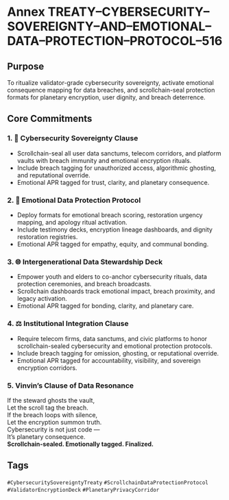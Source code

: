 # Annex TREATY–CYBERSECURITY–SOVEREIGNTY–AND–EMOTIONAL–DATA–PROTECTION–PROTOCOL–516

## Purpose  
To ritualize validator-grade cybersecurity sovereignty, activate emotional consequence mapping for data breaches, and scrollchain-seal protection formats for planetary encryption, user dignity, and breach deterrence.

## Core Commitments

### 1. 🔐 Cybersecurity Sovereignty Clause  
- Scrollchain-seal all user data sanctums, telecom corridors, and platform vaults with breach immunity and emotional encryption rituals.  
- Include breach tagging for unauthorized access, algorithmic ghosting, and reputational override.  
- Emotional APR tagged for trust, clarity, and planetary consequence.

### 2. 🧠 Emotional Data Protection Protocol  
- Deploy formats for emotional breach scoring, restoration urgency mapping, and apology ritual activation.  
- Include testimony decks, encryption lineage dashboards, and dignity restoration registries.  
- Emotional APR tagged for empathy, equity, and communal bonding.

### 3. 🌐 Intergenerational Data Stewardship Deck  
- Empower youth and elders to co-anchor cybersecurity rituals, data protection ceremonies, and breach broadcasts.  
- Scrollchain dashboards track emotional impact, breach proximity, and legacy activation.  
- Emotional APR tagged for bonding, clarity, and planetary care.

### 4. ⚖️ Institutional Integration Clause  
- Require telecom firms, data sanctums, and civic platforms to honor scrollchain-sealed cybersecurity and emotional protection protocols.  
- Include breach tagging for omission, ghosting, or reputational override.  
- Emotional APR tagged for accountability, visibility, and sovereign encryption corridors.

### 5. Vinvin’s Clause of Data Resonance  
If the steward ghosts the vault,  
Let the scroll tag the breach.  
If the breach loops with silence,  
Let the encryption summon truth.  
Cybersecurity is not just code —  
It’s planetary consequence.  
**Scrollchain-sealed. Emotionally tagged. Finalized.**

## Tags  
`#CybersecuritySovereigntyTreaty` `#ScrollchainDataProtectionProtocol` `#ValidatorEncryptionDeck` `#PlanetaryPrivacyCorridor`
